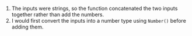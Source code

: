 1. The inputs were strings, so the function concatenated the two inputs together rather than add the numbers.
2. I would first convert the inputs into a number type using `Number()` before adding them.